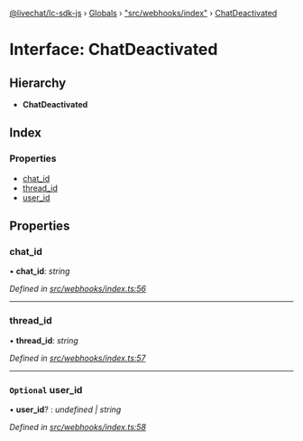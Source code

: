 [@livechat/lc-sdk-js](../README.md) › [Globals](../globals.md) › ["src/webhooks/index"](../modules/_src_webhooks_index_.md) › [ChatDeactivated](_src_webhooks_index_.chatdeactivated.md)

# Interface: ChatDeactivated

## Hierarchy

* **ChatDeactivated**

## Index

### Properties

* [chat_id](_src_webhooks_index_.chatdeactivated.md#chat_id)
* [thread_id](_src_webhooks_index_.chatdeactivated.md#thread_id)
* [user_id](_src_webhooks_index_.chatdeactivated.md#optional-user_id)

## Properties

###  chat_id

• **chat_id**: *string*

*Defined in [src/webhooks/index.ts:56](https://github.com/livechat/lc-sdk-js/blob/9364105/src/webhooks/index.ts#L56)*

___

###  thread_id

• **thread_id**: *string*

*Defined in [src/webhooks/index.ts:57](https://github.com/livechat/lc-sdk-js/blob/9364105/src/webhooks/index.ts#L57)*

___

### `Optional` user_id

• **user_id**? : *undefined | string*

*Defined in [src/webhooks/index.ts:58](https://github.com/livechat/lc-sdk-js/blob/9364105/src/webhooks/index.ts#L58)*
